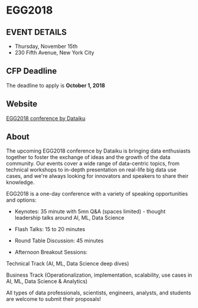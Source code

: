 # EGG2018

## EVENT DETAILS
- Thursday, November 15th
- 230 Fifth Avenue, New York City

## CFP Deadline
The deadline to apply is **October 1, 2018**

## Website
[EGG2018 conference by Dataiku](https://dataiku.typeform.com/to/cZYBng?__hssc=186155446.1.1532646274285&__hstc=186155446.7f98ab468774d6d4c083c3cb1cd276cb.1532646274285.1532646274285.1532646274285.1&__hsfp=1135735918&hsCtaTracking=8c65e25d-d82a-40ef-b0ce-7a95fdf26a4c%7C60d12e08-cb45-4402-963f-be677b2b01cc)

## About

The upcoming EGG2018 conference by Dataiku is bringing data enthusiasts together to foster the exchange of ideas and the growth of the data community. Our events cover a wide range of data-centric topics, from technical workshops to in-depth presentation on real-life big data use cases, and we're always looking for innovators and speakers to share their knowledge.

EGG2018 is a one-day conference with a variety of speaking opportunities and options: 

- Keynotes: 35 minute with 5mn Q&A (spaces limited) - thought leadership talks around AI, ML, Data Science 

- Flash Talks: 15 to 20 minutes

- Round Table Discussion: 45 minutes

- Afternoon Breakout Sessions:

Technical Track (AI, ML, Data Science deep dives)

Business Track (Operationalization, implementation, scalability, use cases in AI, ML, Data Science & Analytics)

All types of data professionals, scientists, engineers, analysts, and students are welcome to submit their proposals!

